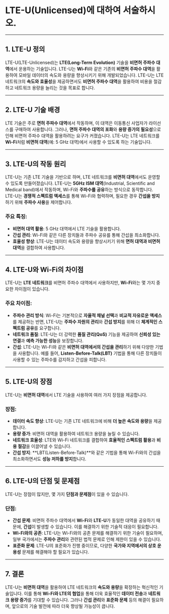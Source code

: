 # LTE-U(Unlicensed)에 대하여 서술하시오.

---

## 1. **LTE-U 정의**
LTE-U(LTE-Unlicensed)는 **LTE(Long-Term Evolution)** 기술을 **비면허 주파수 대역**에서 운용하는 기술입니다. LTE-U는 **Wi-Fi**와 같은 기존의 **비면허 주파수 대역**을 활용하여 모바일 데이터의 속도와 용량을 향상시키기 위해 개발되었습니다. LTE-U는 LTE 네트워크의 **속도와 효율성**을 제공하면서도 **비면허 주파수 대역**을 활용하여 비용을 절감하고 네트워크 용량을 늘리는 것을 목표로 합니다.

---

## 2. **LTE-U 기술 배경**
LTE 기술은 주로 **면허 주파수 대역**에서 작동하며, 이 대역은 이동통신 사업자가 라이선스를 구매하여 사용합니다. 그러나, **면허 주파수 대역의 포화**와 **용량 증가의 필요성**으로 인해 비면허 주파수 대역을 활용하려는 요구가 커졌습니다. LTE-U는 LTE 네트워크를 **Wi-Fi**처럼 **비면허 대역**(예: 5 GHz 대역)에서 사용할 수 있도록 하는 기술입니다.

---

## 3. **LTE-U의 작동 원리**
LTE-U는 기존 LTE 기술을 기반으로 하며, LTE 네트워크를 **비면허 대역**에서도 운영할 수 있도록 만들어졌습니다. LTE-U는 **5GHz ISM 대역**(Industrial, Scientific and Medical band)에서 작동하며, Wi-Fi와 **주파수를 공유**하는 방식으로 동작합니다. LTE-U는 **경쟁적 스펙트럼 액세스**를 통해 Wi-Fi와 협력하며, 필요한 경우 **간섭을 방지**하기 위해 **주파수 사용**을 제어합니다.

### **주요 특징:**
- **비면허 대역 활용**: 5 GHz 대역에서 LTE 기술을 활용합니다.
- **간섭 관리**: Wi-Fi와 같은 다른 장치들과 주파수 공유를 통해 간섭을 최소화합니다.
- **효율성 향상**: LTE-U는 데이터 속도와 용량을 향상시키기 위해 **면허 대역과 비면허 대역**을 결합하여 사용합니다.

---

## 4. **LTE-U와 Wi-Fi의 차이점**
LTE-U는 **LTE 네트워크**를 비면허 주파수 대역에서 사용하지만, **Wi-Fi**와는 몇 가지 중요한 차이점이 있습니다.

### **주요 차이점:**
- **주파수 관리 방식**: Wi-Fi는 기본적으로 **자율적 채널 선택**과 **비교적 자유로운 액세스**를 제공하는 반면, LTE-U는 **주파수 자원의 관리**와 **간섭 방지**를 위해 더 **체계적인 스펙트럼 공유**를 요구합니다.
- **네트워크 품질**: LTE-U는 더 강력한 **품질 관리(QoS)** 기능을 제공하여 **신뢰성 있는 연결**과 **예측 가능한 성능**을 보장합니다.
- **간섭**: LTE-U는 Wi-Fi와 같은 **비면허 대역에서의 간섭을 관리**하기 위해 다양한 기법을 사용합니다. 예를 들어, **Listen-Before-Talk(LBT)** 기법을 통해 다른 장치들이 사용할 수 있는 주파수를 감지하고 간섭을 피합니다.

---

## 5. **LTE-U의 장점**
LTE-U는 **비면허 대역**에서 LTE 기술을 사용하여 여러 가지 장점을 제공합니다.

### **장점:**
- **데이터 속도 향상**: LTE-U는 기존 LTE 네트워크에 비해 **더 높은 속도와 용량**을 제공합니다.
- **용량 증가**: 비면허 대역을 활용하여 네트워크 용량을 늘릴 수 있습니다.
- **네트워크 효율성**: LTE와 Wi-Fi 네트워크를 결합하여 **효율적인 스펙트럼 활용**과 **비용 절감**을 이끌어낼 수 있습니다.
- **간섭 방지**: **LBT(Listen-Before-Talk)**와 같은 기법을 통해 Wi-Fi와의 간섭을 최소화하면서도 **성능 저하를 방지**합니다.

---

## 6. **LTE-U의 단점 및 문제점**
LTE-U는 장점이 많지만, 몇 가지 **단점과 문제점**이 있을 수 있습니다.

### **단점:**
- **간섭 문제**: 비면허 주파수 대역에서 **Wi-Fi**와 **LTE-U**가 동일한 대역을 공유하기 때문에, **간섭**이 발생할 수 있습니다. 이를 해결하기 위한 기술적 대응이 필요합니다.
- **Wi-Fi와의 공존**: LTE-U는 Wi-Fi와의 공존 문제를 해결하기 위한 기술이 필요하며, 일부 국가에서는 **주파수 관리**와 관련된 법적 문제로 인해 제한이 있을 수 있습니다.
- **표준화 문제**: LTE-U의 표준화가 진행 중이므로, 다양한 **국가와 지역에서의 상호 운용성** 문제를 해결해야 할 필요가 있습니다.

---

## 7. **결론**
LTE-U는 **비면허 대역**을 활용하여 LTE 네트워크의 **속도와 용량**을 확장하는 혁신적인 기술입니다. 이를 통해 **Wi-Fi와 LTE의 협업**을 통해 더욱 효율적인 **데이터 전송**과 **네트워크 용량 증가**를 기대할 수 있습니다. 그러나 **간섭 관리**와 **표준화 문제** 등의 해결이 필요하며, 앞으로의 기술 발전에 따라 더욱 향상될 가능성이 큽니다.
